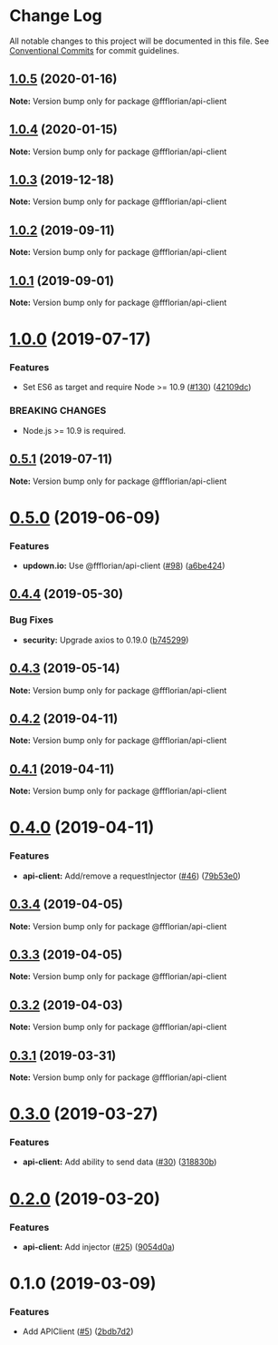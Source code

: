 # Change Log

All notable changes to this project will be documented in this file.
See [Conventional Commits](https://conventionalcommits.org) for commit guidelines.

## [1.0.5](https://github.com/ffflorian/api-clients/tree/master/packages/api-client/compare/@ffflorian/api-client@1.0.4...@ffflorian/api-client@1.0.5) (2020-01-16)

**Note:** Version bump only for package @ffflorian/api-client





## [1.0.4](https://github.com/ffflorian/api-clients/tree/master/packages/api-client/compare/@ffflorian/api-client@1.0.3...@ffflorian/api-client@1.0.4) (2020-01-15)

**Note:** Version bump only for package @ffflorian/api-client





## [1.0.3](https://github.com/ffflorian/api-clients/tree/master/packages/api-client/compare/@ffflorian/api-client@1.0.2...@ffflorian/api-client@1.0.3) (2019-12-18)

**Note:** Version bump only for package @ffflorian/api-client





## [1.0.2](https://github.com/ffflorian/api-clients/tree/master/packages/api-client/compare/@ffflorian/api-client@1.0.1...@ffflorian/api-client@1.0.2) (2019-09-11)

**Note:** Version bump only for package @ffflorian/api-client





## [1.0.1](https://github.com/ffflorian/api-clients/tree/master/packages/api-client/compare/@ffflorian/api-client@1.0.0...@ffflorian/api-client@1.0.1) (2019-09-01)

**Note:** Version bump only for package @ffflorian/api-client





# [1.0.0](https://github.com/ffflorian/api-clients/tree/master/packages/api-client/compare/@ffflorian/api-client@0.5.1...@ffflorian/api-client@1.0.0) (2019-07-17)


### Features

* Set ES6 as target and require Node >= 10.9 ([#130](https://github.com/ffflorian/api-clients/tree/master/packages/api-client/issues/130)) ([42109dc](https://github.com/ffflorian/api-clients/tree/master/packages/api-client/commit/42109dc))


### BREAKING CHANGES

* Node.js >= 10.9 is required.





## [0.5.1](https://github.com/ffflorian/api-clients/tree/master/packages/api-client/compare/@ffflorian/api-client@0.5.0...@ffflorian/api-client@0.5.1) (2019-07-11)

**Note:** Version bump only for package @ffflorian/api-client





# [0.5.0](https://github.com/ffflorian/api-clients/tree/master/packages/api-client/compare/@ffflorian/api-client@0.4.4...@ffflorian/api-client@0.5.0) (2019-06-09)


### Features

* **updown.io:** Use @ffflorian/api-client ([#98](https://github.com/ffflorian/api-clients/tree/master/packages/api-client/issues/98)) ([a6be424](https://github.com/ffflorian/api-clients/tree/master/packages/api-client/commit/a6be424))





## [0.4.4](https://github.com/ffflorian/api-clients/tree/master/packages/api-client/compare/@ffflorian/api-client@0.4.3...@ffflorian/api-client@0.4.4) (2019-05-30)


### Bug Fixes

* **security:** Upgrade axios to 0.19.0 ([b745299](https://github.com/ffflorian/api-clients/tree/master/packages/api-client/commit/b745299))





## [0.4.3](https://github.com/ffflorian/api-clients/tree/master/packages/api-client/compare/@ffflorian/api-client@0.4.2...@ffflorian/api-client@0.4.3) (2019-05-14)

**Note:** Version bump only for package @ffflorian/api-client





## [0.4.2](https://github.com/ffflorian/api-clients/tree/master/packages/api-client/compare/@ffflorian/api-client@0.4.1...@ffflorian/api-client@0.4.2) (2019-04-11)

**Note:** Version bump only for package @ffflorian/api-client





## [0.4.1](https://github.com/ffflorian/api-clients/tree/master/packages/api-client/compare/@ffflorian/api-client@0.4.0...@ffflorian/api-client@0.4.1) (2019-04-11)

**Note:** Version bump only for package @ffflorian/api-client





# [0.4.0](https://github.com/ffflorian/api-clients/tree/master/packages/api-client/compare/@ffflorian/api-client@0.3.4...@ffflorian/api-client@0.4.0) (2019-04-11)


### Features

* **api-client:** Add/remove a requestInjector ([#46](https://github.com/ffflorian/api-clients/tree/master/packages/api-client/issues/46)) ([79b53e0](https://github.com/ffflorian/api-clients/tree/master/packages/api-client/commit/79b53e0))





## [0.3.4](https://github.com/ffflorian/api-clients/tree/master/packages/api-client/compare/@ffflorian/api-client@0.3.3...@ffflorian/api-client@0.3.4) (2019-04-05)

**Note:** Version bump only for package @ffflorian/api-client





## [0.3.3](https://github.com/ffflorian/api-clients/tree/master/packages/api-client/compare/@ffflorian/api-client@0.3.2...@ffflorian/api-client@0.3.3) (2019-04-05)

**Note:** Version bump only for package @ffflorian/api-client





## [0.3.2](https://github.com/ffflorian/api-clients/tree/master/packages/api-client/compare/@ffflorian/api-client@0.3.1...@ffflorian/api-client@0.3.2) (2019-04-03)

**Note:** Version bump only for package @ffflorian/api-client





## [0.3.1](https://github.com/ffflorian/api-clients/tree/master/packages/api-client/compare/@ffflorian/api-client@0.3.0...@ffflorian/api-client@0.3.1) (2019-03-31)

**Note:** Version bump only for package @ffflorian/api-client





# [0.3.0](https://github.com/ffflorian/api-clients/tree/master/packages/api-client/compare/@ffflorian/api-client@0.2.0...@ffflorian/api-client@0.3.0) (2019-03-27)


### Features

* **api-client:** Add ability to send data ([#30](https://github.com/ffflorian/api-clients/tree/master/packages/api-client/issues/30)) ([318830b](https://github.com/ffflorian/api-clients/tree/master/packages/api-client/commit/318830b))





# [0.2.0](https://github.com/ffflorian/api-clients/tree/master/packages/api-client/compare/@ffflorian/api-client@0.1.0...@ffflorian/api-client@0.2.0) (2019-03-20)


### Features

* **api-client:** Add injector ([#25](https://github.com/ffflorian/api-clients/tree/master/packages/api-client/issues/25)) ([9054d0a](https://github.com/ffflorian/api-clients/tree/master/packages/api-client/commit/9054d0a))





# 0.1.0 (2019-03-09)


### Features

* Add APIClient ([#5](https://github.com/ffflorian/api-clients/tree/master/packages/api-client/issues/5)) ([2bdb7d2](https://github.com/ffflorian/api-clients/tree/master/packages/api-client/commit/2bdb7d2))
